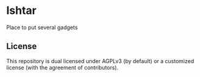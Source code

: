 # Ishtar
Place to put several gadgets

## License
This repository is dual licensed under AGPLv3 (by default) or a customized license (with the agreement of contributors).
